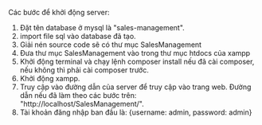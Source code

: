 Các bước để khởi động server:
1. Đặt tên database ở mysql là "sales-management".
2. import file sql vào database đã tạo.
3. Giải nén source code sẽ có thư mục SalesManagement
2. Đưa thư mục SalesManagement vào trong thư mục htdocs của xampp
3. Khởi động terminal và chạy lệnh composer install nếu đã cài composer, nếu không thì phải cài composer trước.
3. Khởi động xampp.
4. Truy cập vào đường dẫn của server để truy cập vào trang web. Đường dẫn nếu đã làm theo các bước trên: "http://localhost/SalesManagement/".
5. Tài khoản đăng nhập ban đầu là: {username: admin, password: admin}
